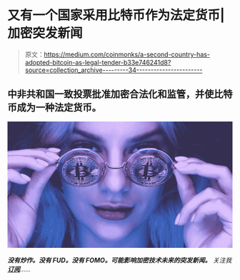 # 又有一个国家采用比特币作为法定货币|加密突发新闻

> 原文：<https://medium.com/coinmonks/a-second-country-has-adopted-bitcoin-as-legal-tender-b33e746241d8?source=collection_archive---------34----------------------->

## 中非共和国一致投票批准加密合法化和监管，并使比特币成为一种法定货币。

![](img/d90007b8f0f0284067bb450d071eca53.png)

***没有炒作。没有 FUD。没有 FOMO。可能影响加密技术未来的突发新闻。*** *关注我* [***订阅***](https://cryptofuturist.medium.com/membership)*……*
